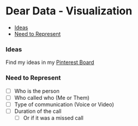 # Dear Data - Visualization <!-- omit in toc -->

- [Ideas](#ideas)
- [Need to Represent](#need-to-represent)

### Ideas

Find my ideas in my [Pinterest Board](https://pin.it/5znU7btE9)

### Need to Represent

- [ ] Who is the person
- [ ] Who called who (Me or Them)
- [ ] Type of communication (Voice or Video)
- [ ] Duration of the call
  - [ ]  Or if it was a missed call